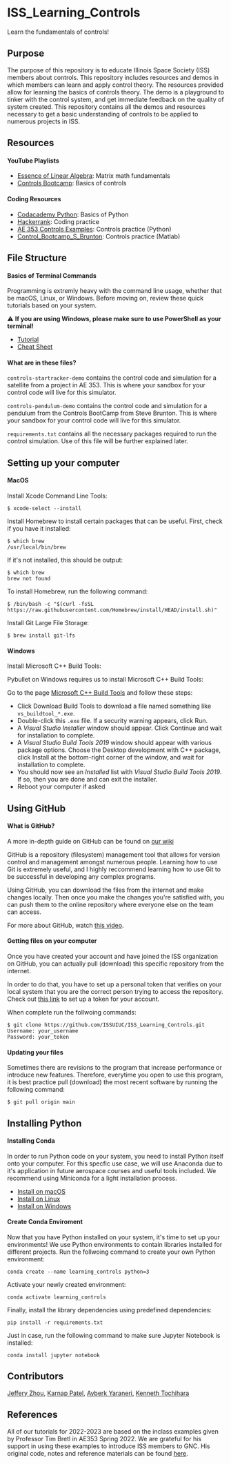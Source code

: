 # ISS_Learning_Controls
Learn the fundamentals of controls!

## Purpose

The purpose of this repository is to educate Illinois Space Society (ISS) members about controls. This repository includes resources and demos in which members can learn and apply control theory. The resources provided allow for learning the basics of controls theory. The demo is a playground to tinker with the control system, and get immediate feedback on the quality of system created. This repository contains all the demos and resources necessary to get a basic understanding of controls to be applied to numerous projects in ISS.

## Resources
#### YouTube Playlists

- [Essence of Linear Algebra](https://www.youtube.com/watch?v=kjBOesZCoqc&list=PL0-GT3co4r2y2YErbmuJw2L5tW4Ew2O5B): Matrix math fundamentals
- [Controls Bootcamp](https://www.youtube.com/watch?v=Pi7l8mMjYVE&list=PLMrJAkhIeNNR20Mz-VpzgfQs5zrYi085m): Basics of controls

#### Coding Resources

- [Codacademy Python](https://www.codecademy.com/learn/learn-python): Basics of Python
- [Hackerrank](https://www.hackerrank.com): Coding practice
- [AE 353 Controls Examples](https://github.com/tbretl/ae353-sp21/tree/main/examples): Controls practice (Python)
- [Control_Bootcamp_S_Brunton](https://github.com/bertozzijr/Control_Bootcamp_S_Brunton): Controls practice (Matlab)
## File Structure

#### Basics of Terminal Commands

Programming is extremly heavy with the command line usage, whether that be macOS, Linux, or Windows. Before moving on, review these quick tutorials based on your system. 

:warning: **If you are using Windows, please make sure to use PowerShell as your terminal!**

- [Tutorial](https://github.com/ISSUIUC/ISS_Learning_Controls.git)
- [Cheat Sheet](https://www.guru99.com/linux-commands-cheat-sheet.html)

#### What are in these files?

`controls-startracker-demo` contains the control code and simulation for a satellite from a project in AE 353. This is where your sandbox for your control code will live for this simulator. 

`controls-pendulum-demo` contains the control code and simulation for a pendulum from the Controls BootCamp from Steve Brunton. This is where your sandbox for your control code will live for this simulator. 

`requirements.txt` contains all the necessary packages required to run the control simulation. Use of this file will be further explained later. 

## Setting up your computer

#### MacOS

Install Xcode Command Line Tools:

```
$ xcode-select --install
```

Install Homebrew to install certain packages that can be useful. First, check if you have it installed:

```
$ which brew
/usr/local/bin/brew
```

If it's not installed, this should be output:
```
$ which brew
brew not found
```

To install Homebrew, run the following command:
```
$ /bin/bash -c "$(curl -fsSL https://raw.githubusercontent.com/Homebrew/install/HEAD/install.sh)"
```

Install Git Large File Storage:
```
$ brew install git-lfs
```

#### Windows

Install Microsoft C++ Build Tools:

Pybullet on Windows requires us to install Microsoft C++ Build Tools:

Go to the page [Microsoft C++ Build Tools](https://visualstudio.microsoft.com/visual-cpp-build-tools/) and follow these steps:


* Click Download Build Tools to download a file named something like `vs_buildtool_*.exe`.
* Double-click this `.exe` file. If a security warning appears, click Run.
* A *Visual Studio Installer* window should appear. Click Continue and wait for installation to complete.
* A *Visual Studio Build Tools 2019* window should appear with various package options. Choose the Desktop development with C++ package, click Install at the bottom-right corner of the window, and wait for installation to complete.
* You should now see an *Installed* list with *Visual Studio Build Tools 2019*. If so, then you are done and can exit the installer.
* Reboot your computer if asked 


## Using GitHub

#### What is GitHub?

A more in-depth guide on GitHub can be found on [our wiki](https://wiki.illinois.edu/wiki/pages/viewpage.action?pageId=779063487)

GitHub is a repository (filesystem) management tool that allows for version control and management amongst numerous people. Learning how to use Git is extremely useful, and I highly reccommend learning how to use Git to be successful in developing any complex programs.

Using GitHub, you can download the files from the internet and make changes locally. Then once you make the changes you're satisfied with, you can push them to the online repository where everyone else on the team can access.

For more about GitHub, watch [this video](https://www.youtube.com/watch?v=w3jLJU7DT5E).

#### Getting files on your computer

Once you have created your account and have joined the ISS organization on GitHub, you can actually pull (download) this specific repository from the internet.

In order to do that, you have to set up a personal token that verifies on your local system that you are the correct person trying to access the repository. Check out [this link](https://docs.github.com/en/github/authenticating-to-github/keeping-your-account-and-data-secure/creating-a-personal-access-token) to set up a token for your account. 

When complete run the follwoing commands:

```
$ git clone https://github.com/ISSUIUC/ISS_Learning_Controls.git
Username: your_username
Password: your_token
```

#### Updating your files

Sometimes there are revisions to the program that increase performance or introduce new features. Therefore, everytime you open to use this program, it is best practice pull (download) the most recent software by running the following command:

```
$ git pull origin main
```

## Installing Python

#### Installing Conda

In order to run Python code on your system, you need to install Python itself onto your computer. For this specfic use case, we will use Anaconda due to it's application in future aerospace courses and useful tools included. We recommend using Miniconda for a light installation process.

- [Install on macOS](https://docs.conda.io/projects/conda/en/latest/user-guide/install/macos.html)
- [Install on Linux](https://docs.conda.io/projects/conda/en/latest/user-guide/install/windows.html)
- [Install on Windows](https://docs.conda.io/projects/conda/en/latest/user-guide/install/linux.html)

#### Create Conda Enviroment 

Now that you have Python installed on your system, it's time to set up your environments! We use Python environments to contain libraries installed for different projects. Run the follwoing command to create your own Python environment:

```
conda create --name learning_controls python=3
```

Activate your newly created environment:

```
conda activate learning_controls
```

Finally, install the library dependencies using predefined dependencies:

```
pip install -r requirements.txt
```

Just in case, run the following command to make sure Jupyter Notebook is installed:
```
conda install jupyter notebook
````

## Contributors

[Jeffery Zhou](https://github.com/Jeffery-Zhou-98), [Karnap Patel](https://github.com/karnapp2), [Ayberk Yaraneri](https://github.com/AyberkY), [Kenneth Tochihara](https://github.com/ktt3)

## References

All of our tutorials for 2022-2023 are based on the inclass examples given by Professor Tim Bretl in AE353 Spring 2022. We are grateful for his support in using these examples to introduce ISS members to GNC. His original code, notes and reference materials can be found [here](https://github.com/tbretl/ae353-sp22).
